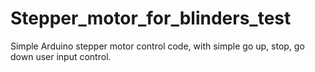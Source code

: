 # Stepper_motor_for_blinders_test
Simple Arduino stepper motor control code, with simple go up, stop, go down user input control.
